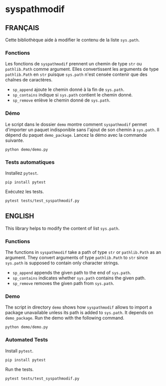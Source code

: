 # syspathmodif

## FRANÇAIS

Cette bibliothèque aide à modifier le contenu de la liste `sys.path`.

### Fonctions

Les fonctions de `syspathmodif` prennent un chemin de type `str` ou
`pathlib.Path` comme argument.
Elles convertissent les arguments de type `pathlib.Path` en `str` puisque
`sys.path` n'est censée contenir que des chaînes de caractères.

* `sp_append` ajoute le chemin donné à la fin de `sys.path`.
* `sp_contains` indique si `sys.path` contient le chemin donné.
* `sp_remove` enlève le chemin donné de `sys.path`.

### Démo

Le script dans le dossier `demo` montre comment `syspathmodif` permet
d'importer un paquet indisponible sans l'ajout de son chemin à `sys.path`.
Il dépend du paquet `demo_package`.
Lancez la démo avec la commande suivante.

```
python demo/demo.py
```

### Tests automatiques

Installez `pytest`.
```
pip install pytest
```

Exécutez les tests.
```
pytest tests/test_syspathmodif.py
```

## ENGLISH

This library helps to modify the content of list `sys.path`.

### Functions

The functions in `syspathmodif` take a path of type `str` or `pathlib.Path`
as an argument.
They convert arguments of type `pathlib.Path` to `str` since `sys.path` is
supposed to contain only character strings.

* `sp_append` appends the given path to the end of `sys.path`.
* `sp_contains` indicates whether `sys.path` contains the given path.
* `sp_remove` removes the given path from `sys.path`.

### Demo

The script in directory `demo` shows how `syspathmodif` allows to import a
package unavailable unless its path is added to `sys.path`.
It depends on `demo_package`.
Run the demo with the following command.

```
python demo/demo.py
```

### Automated Tests

Install `pytest`.
```
pip install pytest
```

Run the tests.
```
pytest tests/test_syspathmodif.py
```
